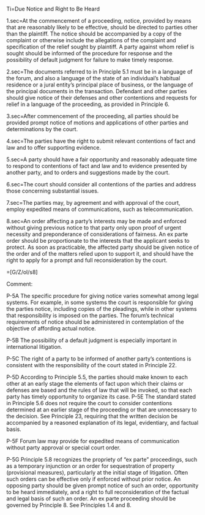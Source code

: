 
Ti=Due Notice and Right to Be Heard

1.sec=At the commencement of a proceeding, notice, provided by means that are reasonably likely to be effective, should be directed to parties other than the plaintiff. The notice should be accompanied by a copy of the complaint or otherwise include the allegations of the complaint and specification of the relief sought by plaintiff. A party against whom relief is sought should be informed of the procedure for response and the possibility of default judgment for failure to make timely response.

2.sec=The documents referred to in Principle 5.1 must be in a language of the forum, and also a language of the state of an individual’s habitual residence or a jural entity’s principal place of business, or the language of the principal documents in the transaction. Defendant and other parties should give notice of their defenses and other contentions and requests for relief in a language of the proceeding, as provided in Principle 6.

3.sec=After commencement of the proceeding, all parties should be provided prompt notice of motions and applications of other parties and determinations by the court.

4.sec=The parties have the right to submit relevant contentions of fact and law and to offer supporting evidence.

5.sec=A party should have a fair opportunity and reasonably adequate time to respond to contentions of fact and law and to evidence presented by another party, and to orders and suggestions made by the court.

6.sec=The court should consider all contentions of the parties and address those concerning substantial issues.

7.sec=The parties may, by agreement and with approval of the court, employ expedited means of communications, such as telecommunication.

8.sec=An order affecting a party’s interests may be made and enforced without giving previous notice to that party only upon proof of urgent necessity and preponderance of considerations of fairness. An ex parte order should be proportionate to the interests that the applicant seeks to protect. As soon as practicable, the affected party should be given notice of the order and of the matters relied upon to support it, and should have the right to apply for a prompt and full reconsideration by the court.

=[G/Z/ol/s8]

Comment:

P-5A The specific procedure for giving notice varies somewhat among legal systems. For example, in some systems the court is responsible for giving the parties notice, including copies of the pleadings, while in other systems that responsibility is imposed on the parties. The forum’s technical requirements of notice should be administered in contemplation of the objective of affording actual notice.

P-5B The possibility of a default judgment is especially important in international litigation.

P-5C The right of a party to be informed of another party’s contentions is consistent with the responsibility of the court stated in Principle 22.

P-5D According to Principle 5.5, the parties should make known to each other at an early stage the elements of fact upon which their claims or defenses are based and the rules of law that will be invoked, so that each party has timely opportunity to organize its case. P-5E The standard stated in Principle 5.6 does not require the court to consider contentions determined at an earlier stage of the proceeding or that are unnecessary to the decision. See Principle 23, requiring that the written decision be accompanied by a reasoned explanation of its legal, evidentiary, and factual basis.

P-5F Forum law may provide for expedited means of communication without party approval or special court order.

P-5G Principle 5.8 recognizes the propriety of “ex parte” proceedings, such as a temporary injunction or an order for sequestration of property (provisional measures), particularly at the initial stage of litigation. Often such orders can be effective only if enforced without prior notice. An opposing party should be given prompt notice of such an order, opportunity to be heard immediately, and a right to full reconsideration of the factual and legal basis of such an order. An ex parte proceeding should be governed by Principle 8. See Principles 1.4 and 8.

